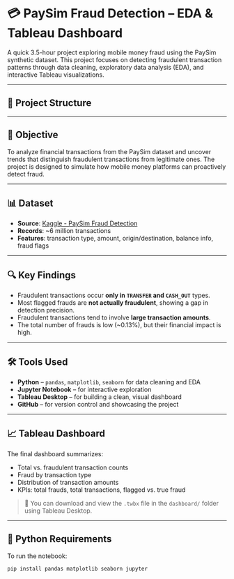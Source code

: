 # 💳 PaySim Fraud Detection – EDA & Tableau Dashboard

A quick 3.5-hour project exploring mobile money fraud using the PaySim synthetic dataset. This project focuses on detecting fraudulent transaction patterns through data cleaning, exploratory data analysis (EDA), and interactive Tableau visualizations.

---

## 📁 Project Structure
---

## 📌 Objective

To analyze financial transactions from the PaySim dataset and uncover trends that distinguish fraudulent transactions from legitimate ones. The project is designed to simulate how mobile money platforms can proactively detect fraud.

---

## 📊 Dataset

- **Source**: [Kaggle - PaySim Fraud Detection](https://www.kaggle.com/datasets/ealaxi/paysim1)
- **Records**: ~6 million transactions
- **Features**: transaction type, amount, origin/destination, balance info, fraud flags

---

## 🔍 Key Findings

- Fraudulent transactions occur **only in `TRANSFER` and `CASH_OUT`** types.
- Most flagged frauds are **not actually fraudulent**, showing a gap in detection precision.
- Fraudulent transactions tend to involve **large transaction amounts**.
- The total number of frauds is low (~0.13%), but their financial impact is high.

---

## 🛠 Tools Used

- **Python** – `pandas`, `matplotlib`, `seaborn` for data cleaning and EDA
- **Jupyter Notebook** – for interactive exploration
- **Tableau Desktop** – for building a clean, visual dashboard
- **GitHub** – for version control and showcasing the project

---

## 📈 Tableau Dashboard

The final dashboard summarizes:
- Total vs. fraudulent transaction counts
- Fraud by transaction type
- Distribution of transaction amounts
- KPIs: total frauds, total transactions, flagged vs. true fraud

> 📎 You can download and view the `.twbx` file in the `dashboard/` folder using Tableau Desktop.

---

## 🐍 Python Requirements

To run the notebook:

```bash
pip install pandas matplotlib seaborn jupyter
